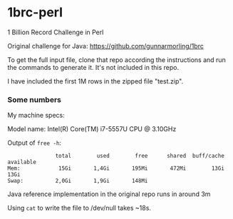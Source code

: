 # 1brc-perl
1 Billion Record Challenge in Perl

Original challenge for Java: <https://github.com/gunnarmorling/1brc>

To get the full input file, clone that repo according the instructions and run the commands to generate it. It's not included in this repo.

I have included the first 1M rows in the zipped file "test.zip".


### Some numbers

My machine specs:

Model name: Intel(R) Core(TM) i7-5557U CPU @ 3.10GHz


Output of `free -h`:

```
               total        used        free      shared  buff/cache   available
Mem:            15Gi       1,4Gi       195Mi       472Mi        13Gi        13Gi
Swap:          2,0Gi       1,9Gi       148Mi

```

Java reference implementation in the original repo runs in around 3m

Using `cat` to write the file to /dev/null takes ~18s.
